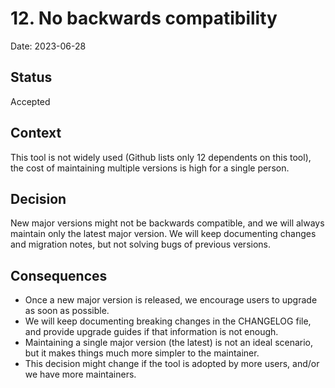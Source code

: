 # 12. No backwards compatibility

Date: 2023-06-28

## Status

Accepted

## Context

This tool is not widely used (Github lists only 12 dependents on this tool), the cost of maintaining multiple versions
is high for a single person.

## Decision

New major versions might not be backwards compatible, and we will always maintain only the latest major version. We
will keep documenting changes and migration notes, but not solving bugs of previous versions.

## Consequences

* Once a new major version is released, we encourage users to upgrade as soon as possible.
* We will keep documenting breaking changes in the CHANGELOG file, and provide upgrade guides if that information is not
  enough.
* Maintaining a single major version (the latest) is not an ideal scenario, but it makes things much more simpler to the
  maintainer.
* This decision might change if the tool is adopted by more users, and/or we have more maintainers.
